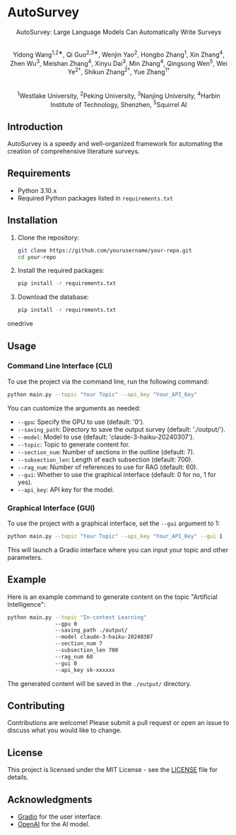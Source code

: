 # AutoSurvey
<p align="center">
   AutoSurvey: Large Language Models Can Automatically Write Surveys
</p>
<p align="center">
  <strong></strong><br>
  Yidong Wang<sup>1,2∗</sup>, Qi Guo<sup>2,3∗</sup>, Wenjin Yao<sup>2</sup>, Hongbo Zhang<sup>1</sup>, Xin Zhang<sup>4</sup>, Zhen Wu<sup>3</sup>, Meishan Zhang<sup>4</sup>, Xinyu Dai<sup>3</sup>, Min Zhang<sup>4</sup>, Qingsong Wen<sup>5</sup>, Wei Ye<sup>2†</sup>, Shikun Zhang<sup>2†</sup>, Yue Zhang<sup>1†</sup>
  <br><br>
  <strong></strong><br>
  <sup>1</sup>Westlake University, <sup>2</sup>Peking University, <sup>3</sup>Nanjing University, <sup>4</sup>Harbin Institute of Technology, Shenzhen, <sup>5</sup>Squirrel AI
</p>


## Introduction

AutoSurvey is a speedy and well-organized framework for automating the creation of comprehensive literature surveys.

## Requirements

- Python 3.10.x
- Required Python packages listed in `requirements.txt`

## Installation

1. Clone the repository:
   ```sh
   git clone https://github.com/yourusername/your-repo.git
   cd your-repo
   ```

2. Install the required packages:
   ```sh
   pip install -r requirements.txt
   ```

3. Download the database:
   ```sh
   pip install -r requirements.txt
   ```
onedrive
## Usage

### Command Line Interface (CLI)

To use the project via the command line, run the following command:

```sh
python main.py --topic "Your Topic" --api_key "Your_API_Key"
```

You can customize the arguments as needed:

- `--gpu`: Specify the GPU to use (default: '0').
- `--saving_path`: Directory to save the output survey (default: './output/').
- `--model`: Model to use (default: 'claude-3-haiku-20240307').
- `--topic`: Topic to generate content for.
- `--section_num`: Number of sections in the outline (default: 7).
- `--subsection_len`: Length of each subsection (default: 700).
- `--rag_num`: Number of references to use for RAG (default: 60).
- `--gui`: Whether to use the graphical interface (default: 0 for no, 1 for yes).
- `--api_key`: API key for the model.

### Graphical Interface (GUI)

To use the project with a graphical interface, set the `--gui` argument to 1:

```sh
python main.py --topic "Your Topic" --api_key "Your_API_Key" --gui 1
```

This will launch a Gradio interface where you can input your topic and other parameters.

## Example

Here is an example command to generate content on the topic "Artificial Intelligence":

```sh
python main.py --topic "In-context Learning" 
               --gpu 0
               --saving_path ./output/
               --model claude-3-haiku-20240307
               --section_num 7
               --subsection_len 700
               --rag_num 60
               --gui 0
               --api_key sk-xxxxxx 
```

The generated content will be saved in the `./output/` directory.

## Contributing

Contributions are welcome! Please submit a pull request or open an issue to discuss what you would like to change.

## License

This project is licensed under the MIT License - see the [LICENSE](LICENSE) file for details.

## Acknowledgments

- [Gradio](https://gradio.app) for the user interface.
- [OpenAI](https://www.openai.com) for the AI model.
